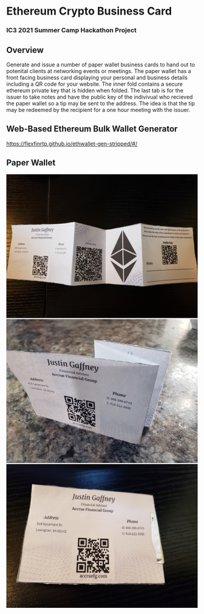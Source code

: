 # Ethereum Crypto Business Card

### IC3 2021 Summer Camp Hackathon Project

## Overview

Generate and issue a number of paper wallet business cards to hand out to potenital clients at networking events or meetings. The paper wallet has a front facing business card displaying your personal and business details including a QR code for your website. The inner fold contains a secure ethereum private key that is hidden when folded. The last tab is for the issuer to take notes and have the public key of the indivivual who recieved the paper wallet so a tip may be sent to the address. The idea is that the tip may be redeemed by the recipient for a one hour meeting with the issuer.

## Web-Based Ethereum Bulk Wallet Generator

https://flexfinrtp.github.io/ethwallet-gen-stripped/#/

## Paper Wallet

![1](./1.jpg)
![2](./2.jpg)
![3](./3.jpg)